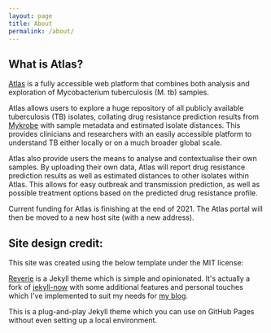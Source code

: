 ```yaml
---
layout: page
title: About
permalink: /about/
---
```


## What is Atlas?

[Atlas](https://uat.mykro.be/) is a fully accessible web platform that combines both analysis and exploration of Mycobacterium tuberculosis (M. tb) samples.

Atlas allows users to explore a huge repository of all publicly available tuberculosis (TB) isolates, collating drug resistance prediction results from [Mykrobe](https://www.mykrobe.com/) with sample metadata and estimated isolate distances. This provides clinicians and researchers with an easily accessible platform to understand TB either locally or on a much broader global scale. 

Atlas also provide users the means to analyse and contextualise their own samples. By uploading their own data, Atlas will report drug resistance prediction results as well as estimated distances to other isolates within Atlas. This allows for easy outbreak and transmission prediction, as well as possible treatment options based on the predicted drug resistance profile. 

Current funding for Atlas is finishing at the end of 2021. The Atlas portal will then be moved to a new host site (with a new address). 


## Site design credit: 

This site was created using the below template under the MIT license: 

[Reverie](https://github.com/amitmerchant1990/reverie) is a Jekyll theme which is simple and opinionated. It's actually a fork of [jekyll-now](https://github.com/barryclark/jekyll-now) with some additional features and personal touches which I've implemented to suit my needs for [my blog](https://www.amitmerchant.com).

This is a plug-and-play Jekyll theme which you can use on GitHub Pages without even setting up a local environment.
